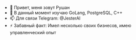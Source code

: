 - 👋 Привет, меня зовут Рушан
- 🌱 В данный момент изучаю GoLang, PostgreSQL, C++
- 📫 Для связи Telegram: @JesterAl
- ⚡ Забавный факт: Имел несколько своих бизнесов, имею управленческий опыт

<!---
leesache/leesache is a ✨ special ✨ repository because its `README.md` (this file) appears on your GitHub profile.
You can click the Preview link to take a look at your changes.
--->
